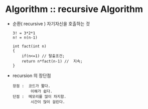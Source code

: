 # Algorithm :: recursive Algorithm
 
- 순환( recursive )
    자기자신을 호출하는 것    
    
      3! = 3*2*1  
      n! = n(n-1)

      int fact(int n)
      {
          if(n<=1) // 탈출조건;  
          return n*fact(n-1) //  지속;    
      }

- recursion 의 장단점 

      장점 :  코드가 짧다.  
              이해가 쉽다.
      단점 :  메모리를 많이 차지함.
              시간이 많이 걸린다.
            
